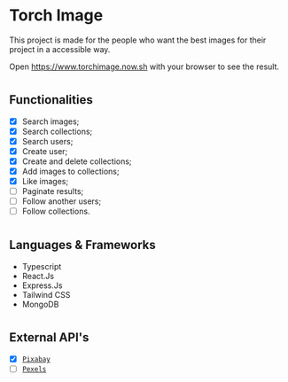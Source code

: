 # Torch Image

This project is made for the people who want the best images for their project in a accessible way.

Open https://www.torchimage.now.sh with your browser to see the result.
#
## Functionalities

- [x] Search images;
- [x] Search collections;
- [x] Search users;
- [x] Create user;
- [x] Create and delete collections;
- [x] Add images to collections;
- [x] Like images;
- [ ] Paginate results;
- [ ] Follow another users;
- [ ] Follow collections.
#
## Languages & Frameworks

- Typescript
- React.Js
- Express.Js
- Tailwind CSS
- MongoDB
#
## External API's

- [x] [`Pixabay`](https://pixabay.com)
- [ ] [`Pexels`](https://pexels.com)